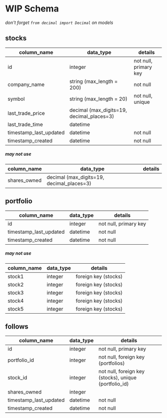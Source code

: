 # WIP Schema

*don't forget `from decimal import Decimal` on models*


## stocks
column_name             | data_type                                 | details
------------------------|-------------------------------------------|-----------------------
id                      | integer                                   | not null, primary key
company_name            | string (max_length = 200)                 | not null
symbol                  | string (max_length = 20)                  | not null, unique   
last_trade_price        | decimal (max_digits=19, decimal_places=3) |    
last_trade_time         | datetime                                  |
timestamp_last_updated  | datetime                                  | not null
timestamp_created       | datetime                                  | not null

##### may not use
column_name             | data_type                                 | details
------------------------|-------------------------------------------|-----------------------
shares_owned            | decimal (max_digits=19, decimal_places=3) |  


## portfolio
column_name             | data_type | details
------------------------|-----------|-----------------------
id                      | integer   | not null, primary key
timestamp_last_updated  | datetime  | not null
timestamp_created       | datetime  | not null

##### may not use
column_name             | data_type | details
------------------------|-----------|-----------------------
stock1                  | integer   | foreign key (stocks)
stock2                  | integer   | foreign key (stocks)
stock3                  | integer   | foreign key (stocks)
stock4                  | integer   | foreign key (stocks)
stock5                  | integer   | foreign key (stocks)


## follows
column_name             | data_type | details
------------------------|-----------|-----------------------
id                      | integer   | not null, primary key
portfolio_id            | integer   | not null, foreign key (portfolios)
stock_id                | integer   | not null, foreign key (stocks), unique (portfolio_id)
shares_owned            | integer   |
timestamp_last_updated  | datetime  | not null
timestamp_created       | datetime  | not null
